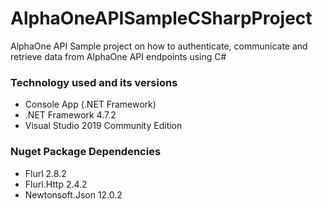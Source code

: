 # AlphaOneAPISampleCSharpProject
AlphaOne API Sample project on how to authenticate, communicate and retrieve data from AlphaOne API endpoints using C#

### Technology used and its versions
 - Console App (.NET Framework)
 - .NET Framework 4.7.2
 - Visual Studio 2019 Community Edition
 
### Nuget Package Dependencies
 - Flurl 2.8.2
 - Flurl.Http 2.4.2
 - Newtonsoft.Json 12.0.2